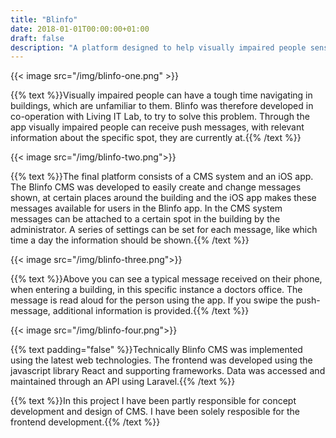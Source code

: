 ```yaml
---
title: "Blinfo"
date: 2018-01-01T00:00:00+01:00
draft: false
description: "A platform designed to help visually impaired people sense the world around them."
---
```

{{< image src="/img/blinfo-one.png" >}}

{{% text %}}Visually impaired people can have a tough time navigating in buildings, which are unfamiliar to them. Blinfo was therefore developed in co-operation with Living IT Lab, to try to solve this problem. Through the app visually impaired people can receive push messages, with relevant information about the specific spot, they are currently at.{{% /text %}}

{{< image src="/img/blinfo-two.png">}}

{{% text %}}The final platform consists of a CMS system and an iOS app. The Blinfo CMS was developed to easily create and change messages shown, at certain places around the building and the iOS app makes these messages available for users in the Blinfo app. In the CMS system messages can be attached to a certain spot in the building by the administrator. A series of settings can be set for each message, like which time a day the information should be shown.{{% /text %}}

{{< image src="/img/blinfo-three.png">}}

{{% text %}}Above you can see a typical message received on their phone, when entering a building, in this specific instance a doctors office. The message is read aloud for the person using the app. If you swipe the push-message, additional information is provided.{{% /text %}}

{{< image src="/img/blinfo-four.png">}}


{{% text padding="false" %}}Technically Blinfo CMS was implemented using the latest web technologies. The frontend was developed using the javascript library React and supporting frameworks. Data was accessed and maintained through an API using Laravel.{{% /text %}}

{{% text %}}In this project I have been partly responsible for concept development and design of CMS. I have been solely resposible for the frontend development.{{% /text %}}